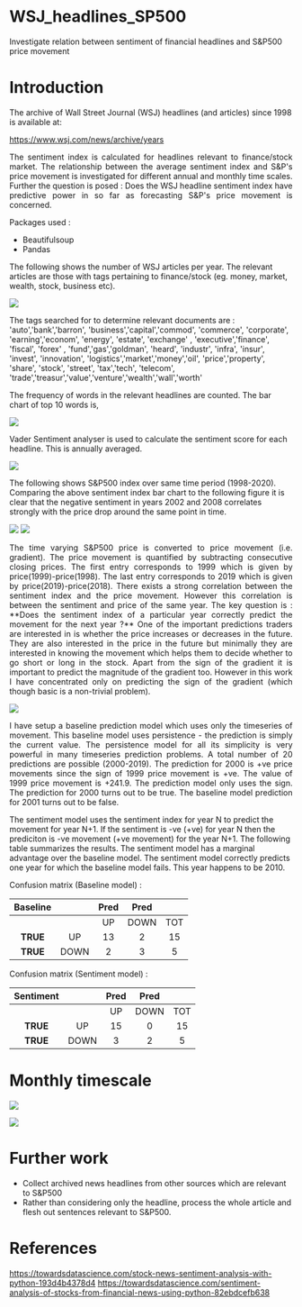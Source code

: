 # WSJ_headlines_SP500
Investigate relation between sentiment of financial headlines and S&amp;P500 price movement

# Introduction

The archive of Wall Street Journal (WSJ) headlines (and articles) since 1998 is available at:

https://www.wsj.com/news/archive/years

<p align="justify">
The sentiment index is calculated for headlines relevant to finance/stock market. The relationship between the average sentiment index and S&P's price movement is investigated for different annual and monthly time scales. Further the question is posed : Does the WSJ headline sentiment index have predictive power in so far as forecasting S&P's price movement is concerned.
</p>

Packages used :
* Beautifulsoup
* Pandas

The following shows the number of WSJ articles per year. The relevant articles are those with tags pertaining to finance/stock (eg. money, market, wealth, stock, business etc).

![](images/narticles_2.png)

The tags searched for to determine relevant documents are :
'auto','bank','barron', 'business','capital','commod', 'commerce', 'corporate', 'earning','econom', 'energy', 'estate',
'exchange' , 'executive','finance', 'fiscal', 'forex' , 'fund','gas','goldman', 'heard', 'industr', 'infra', 'insur', 'invest', 'innovation',
'logistics','market','money','oil', 'price','property', 'share', 'stock', 'street', 'tax','tech', 'telecom',
'trade','treasur','value','venture','wealth','wall','worth'


The frequency of words in the relevant headlines are counted. The bar chart of top 10 words is,

![](images/freq_topwords_headlines.png)

Vader Sentiment analyser is used to calculate the sentiment score for each headline. This is annually averaged.

![](images/annual_sentiment.png)

The following shows S&P500 index over same time period (1998-2020). Comparing the above sentiment index bar chart to the following figure it is clear that the negative sentiment in years 2002 and 2008 correlates strongly with the price drop around the same point in time.

![](images/SP500_daily_close.png)   ![](images/annual_average_sp500.png)

<p align="justify">
The time varying S&P500 price is converted to price movement (i.e. gradient). The price movement is quantified by subtracting consecutive closing prices. The first entry corresponds to 1999 which is given by price(1999)-price(1998). The last entry corresponds to 2019 which is given by price(2019)-price(2018). 
There exists a strong correlation between the sentiment index and the price movement. However this correlation is between the sentiment and price of the same year. The key question is : **Does the sentiment index of a particular year correctly predict the movement for the next year ?** One of the important predictions traders are interested in is whether the price increases or decreases in the future. They are also interested in the price in the future but minimally they are interested in knowing the movement which helps them to decide whether to go short or long in the stock. Apart from the sign of the gradient it is important to predict the magnitude of the gradient too. However in this work I have concentrated only on predicting the sign of the gradient (which though basic is a non-trivial problem).
</p>

![](images/sentiment_price.png) 

<p align="justify">
I have setup a baseline prediction model which uses only the timeseries of movement. This baseline model uses persistence - the prediction is simply the current value. The persistence model for all its simplicity is very powerful in many timeseries prediction problems. A total number of 20 predictions are possible (2000-2019). The prediction for 2000 is +ve price movements since the sign of 1999 price movement is +ve. The value of 1999 price movement is +241.9. The prediction model only uses the sign. The prediction for 2000 turns out to be true. The baseline model prediction for 2001 turns out to be false.

The sentiment model uses the sentiment index for year N to predict the movement for year N+1. If the sentiment is -ve (+ve) for year N then the prediciton is -ve movement (+ve movement) for the year N+1. The following table summarizes the results. The sentiment model has a marginal advantage over the baseline model. The sentiment model correctly predicts one year for which the baseline model fails. This year happens to be 2010.
</p>

Confusion matrix (Baseline model) :

|Baseline |     |Pred|Pred |    | 
|:-------:|:---:|:--:|:--:|:--:|
|         |     | UP |DOWN|TOT | 
|**TRUE** |UP   | 13 |  2 |15  |
|**TRUE** |DOWN |  2 |  3 | 5  |


Confusion matrix (Sentiment model) :

|Sentiment|     |Pred|Pred|    | 
|:-------:|:---:|:--:|:--:|:--:|
|         |     | UP |DOWN|TOT | 
|**TRUE** |UP   | 15 |  0 |15  |
|**TRUE** |DOWN |  3 |  2 | 5  |



# Monthly timescale

![](images/monthly_sentiment.png) 

![](images/monthly_overlap.png) 



# Further work

* Collect archived news headlines from other sources which are relevant to S&P500
* Rather than considering only the headline, process the whole article and flesh out sentences relevant to S&P500.

# References
https://towardsdatascience.com/stock-news-sentiment-analysis-with-python-193d4b4378d4
https://towardsdatascience.com/sentiment-analysis-of-stocks-from-financial-news-using-python-82ebdcefb638

